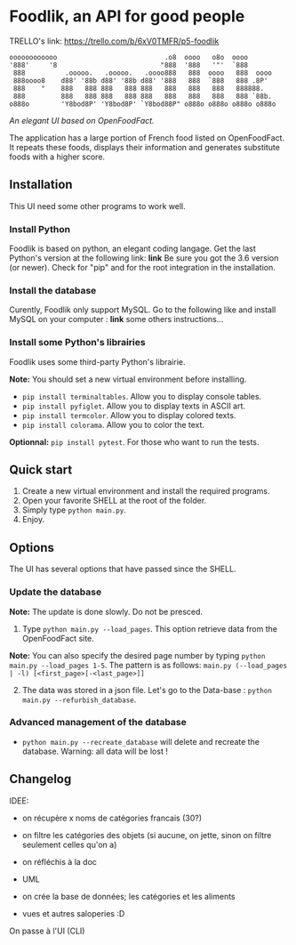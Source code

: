 # Foodlik, an API for good people

TRELLO's link: https://trello.com/b/6xV0TMFR/p5-foodlik

``` acsii
oooooooooooo                           .o8  oooo   o8o  oooo
'888'     '8                          "888  '888   '"'  `888
 888          .ooooo.   .ooooo.   .oooo888   888  oooo   888  oooo
 888oooo8    d88' '88b d88' '88b d88' '888   888  `888   888 .8P'
 888    "    888   888 888   888 888   888   888   888   888888.
 888         888   888 888   888 888   888   888   888   888 `88b.
o888o        'Y8bod8P' 'Y8bod8P' `Y8bod88P" o888o o888o o888o o888o
```

*An elegant UI based on OpenFoodFact.*

The application has a large portion of French food listed on OpenFoodFact. It repeats these foods, displays their information and generates substitute foods with a higher score.

## Installation

This UI need some other programs to work well.

### Install Python

Foodlik is based on python, an elegant coding langage.
Get the last Python's version at the following link: **link**
Be sure you got the 3.6 version (or newer).
Check for "pip" and for the root integration in the installation.

### Install the database

Curently, Foodlik only support MySQL.
Go to the following like and install MySQL on your computer : **link**
some others instructions...

### Install some Python's librairies

Foodlik uses some third-party Python's librairie.

**Note:** You should set a new virtual environment before installing.

* ```pip install terminaltables```. Allow you to display console tables.
* ```pip install pyfiglet```. Allow you to display texts in ASCII art.
* ```pip install termcolor```. Allow you to display colored texts.
* ```pip install colorama```. Allow you to color the text.

**Optionnal:** ```pip install pytest```. For those who want to run the tests.

## Quick start

1. Create a new virtual environment and install the required programs.
1. Open your favorite SHELL at the root of the folder.
1. Simply type ```python main.py```.
1. Enjoy.

## Options

The UI has several options that have passed since the SHELL.

### Update the database

**Note:** The update is done slowly. Do not be presced. 

1. Type ```python main.py --load_pages```. This option retrieve data from the OpenFoodFact site.

**Note:** You can also specify the desired page number by typing ```python main.py --load_pages 1-5```. The pattern is as follows: ```main.py (--load_pages | -l) [<first_page>[-<last_page>]]```

2. The data was stored in a json file. Let's go to the Data-base : ```python main.py --refurbish_database```.

### Advanced management of the database

* ```python main.py --recreate_database``` will delete and recreate the database. Warning: all data will be lost !

## Changelog

 IDEE:
- on récupère x noms de catégories francais (30?)
- on filtre les catégories des objets (si aucune, on jette, sinon on filtre seulement celles qu'on a)

- on réfléchis à la doc
- UML

- on crée la base de données; les catégories et les aliments
- vues et autres saloperies :D

On passe à l'UI (CLI)
